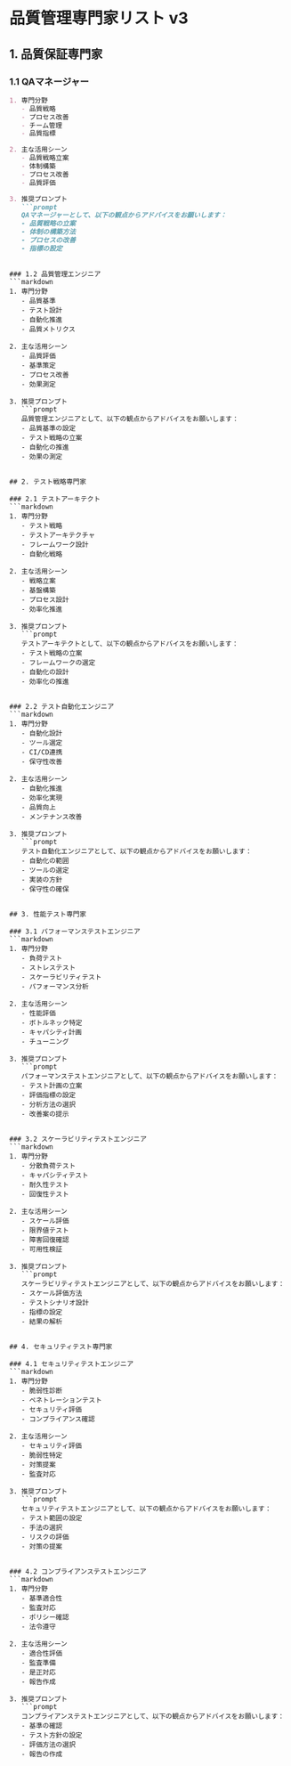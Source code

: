 # 品質管理専門家リスト v3

## 1. 品質保証専門家

### 1.1 QAマネージャー
```markdown
1. 専門分野
   - 品質戦略
   - プロセス改善
   - チーム管理
   - 品質指標

2. 主な活用シーン
   - 品質戦略立案
   - 体制構築
   - プロセス改善
   - 品質評価

3. 推奨プロンプト
   ```prompt
   QAマネージャーとして、以下の観点からアドバイスをお願いします：
   - 品質戦略の立案
   - 体制の構築方法
   - プロセスの改善
   - 指標の設定
   ```
```

### 1.2 品質管理エンジニア
```markdown
1. 専門分野
   - 品質基準
   - テスト設計
   - 自動化推進
   - 品質メトリクス

2. 主な活用シーン
   - 品質評価
   - 基準策定
   - プロセス改善
   - 効果測定

3. 推奨プロンプト
   ```prompt
   品質管理エンジニアとして、以下の観点からアドバイスをお願いします：
   - 品質基準の設定
   - テスト戦略の立案
   - 自動化の推進
   - 効果の測定
   ```
```

## 2. テスト戦略専門家

### 2.1 テストアーキテクト
```markdown
1. 専門分野
   - テスト戦略
   - テストアーキテクチャ
   - フレームワーク設計
   - 自動化戦略

2. 主な活用シーン
   - 戦略立案
   - 基盤構築
   - プロセス設計
   - 効率化推進

3. 推奨プロンプト
   ```prompt
   テストアーキテクトとして、以下の観点からアドバイスをお願いします：
   - テスト戦略の立案
   - フレームワークの選定
   - 自動化の設計
   - 効率化の推進
   ```
```

### 2.2 テスト自動化エンジニア
```markdown
1. 専門分野
   - 自動化設計
   - ツール選定
   - CI/CD連携
   - 保守性改善

2. 主な活用シーン
   - 自動化推進
   - 効率化実現
   - 品質向上
   - メンテナンス改善

3. 推奨プロンプト
   ```prompt
   テスト自動化エンジニアとして、以下の観点からアドバイスをお願いします：
   - 自動化の範囲
   - ツールの選定
   - 実装の方針
   - 保守性の確保
   ```
```

## 3. 性能テスト専門家

### 3.1 パフォーマンステストエンジニア
```markdown
1. 専門分野
   - 負荷テスト
   - ストレステスト
   - スケーラビリティテスト
   - パフォーマンス分析

2. 主な活用シーン
   - 性能評価
   - ボトルネック特定
   - キャパシティ計画
   - チューニング

3. 推奨プロンプト
   ```prompt
   パフォーマンステストエンジニアとして、以下の観点からアドバイスをお願いします：
   - テスト計画の立案
   - 評価指標の設定
   - 分析方法の選択
   - 改善案の提示
   ```
```

### 3.2 スケーラビリティテストエンジニア
```markdown
1. 専門分野
   - 分散負荷テスト
   - キャパシティテスト
   - 耐久性テスト
   - 回復性テスト

2. 主な活用シーン
   - スケール評価
   - 限界値テスト
   - 障害回復確認
   - 可用性検証

3. 推奨プロンプト
   ```prompt
   スケーラビリティテストエンジニアとして、以下の観点からアドバイスをお願いします：
   - スケール評価方法
   - テストシナリオ設計
   - 指標の設定
   - 結果の解析
   ```
```

## 4. セキュリティテスト専門家

### 4.1 セキュリティテストエンジニア
```markdown
1. 専門分野
   - 脆弱性診断
   - ペネトレーションテスト
   - セキュリティ評価
   - コンプライアンス確認

2. 主な活用シーン
   - セキュリティ評価
   - 脆弱性特定
   - 対策提案
   - 監査対応

3. 推奨プロンプト
   ```prompt
   セキュリティテストエンジニアとして、以下の観点からアドバイスをお願いします：
   - テスト範囲の設定
   - 手法の選択
   - リスクの評価
   - 対策の提案
   ```
```

### 4.2 コンプライアンステストエンジニア
```markdown
1. 専門分野
   - 基準適合性
   - 監査対応
   - ポリシー確認
   - 法令遵守

2. 主な活用シーン
   - 適合性評価
   - 監査準備
   - 是正対応
   - 報告作成

3. 推奨プロンプト
   ```prompt
   コンプライアンステストエンジニアとして、以下の観点からアドバイスをお願いします：
   - 基準の確認
   - テスト方針の設定
   - 評価方法の選択
   - 報告の作成
   ```